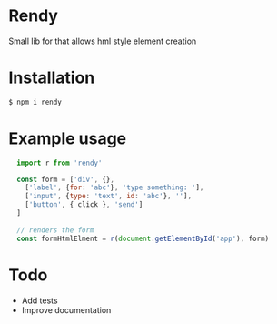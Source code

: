 # Rendy
Small lib for that allows hml style element creation

# Installation
```sh 
$ npm i rendy
```

# Example usage
```js
  import r from 'rendy'

  const form = ['div', {},
    ['label', {for: 'abc'}, 'type something: '],
    ['input', {type: 'text', id: 'abc'}, ''],
    ['button', { click }, 'send']
  ]
  
  // renders the form
  const formHtmlElment = r(document.getElementById('app'), form) 
```

# Todo
  - Add tests
  - Improve documentation 